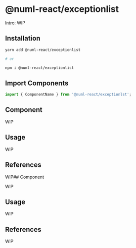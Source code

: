# @numl-react/exceptionlist

Intro: WIP

## Installation

```sh
yarn add @numl-react/exceptionlist

# or

npm i @numl-react/exceptionlist
```

## Import Components

```jsx
import { ComponentName } from '@numl-react/exceptionlst';
```

## Component

WIP

## Usage

WIP

## References

WIP## Component

WIP

## Usage

WIP

## References

WIP
